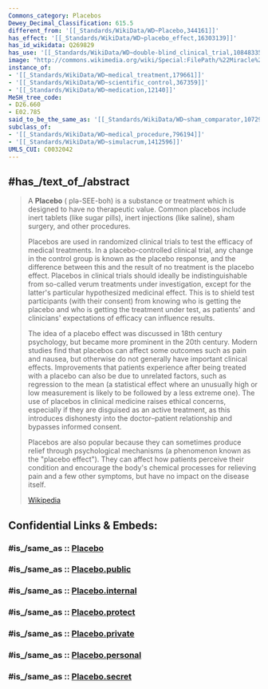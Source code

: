 ```yaml
---
Commons_category: Placebos
Dewey_Decimal_Classification: 615.5
different_from: '[[_Standards/WikiData/WD~Placebo,344161]]'
has_effect: '[[_Standards/WikiData/WD~placebo_effect,16303139]]'
has_id_wikidata: Q269829
has_use: '[[_Standards/WikiData/WD~double-blind_clinical_trial,108483352]]'
image: "http://commons.wikimedia.org/wiki/Special:FilePath/%22Miracle%20Cure%21%22%20Health%20Fraud%20Scams%20%288528312890%29.jpg"
instance_of:
- '[[_Standards/WikiData/WD~medical_treatment,179661]]'
- '[[_Standards/WikiData/WD~scientific_control,367359]]'
- '[[_Standards/WikiData/WD~medication,12140]]'
MeSH_tree_code:
- D26.660
- E02.785
said_to_be_the_same_as: '[[_Standards/WikiData/WD~sham_comparator,107295177]]'
subclass_of:
- '[[_Standards/WikiData/WD~medical_procedure,796194]]'
- '[[_Standards/WikiData/WD~simulacrum,1412596]]'
UMLS_CUI: C0032042
---
```


## #has_/text_of_/abstract 

> A **Placebo** ( plə-SEE-boh) is a substance or treatment which is designed to have no therapeutic value. 
> Common placebos include inert tablets (like sugar pills), inert injections (like saline), 
> sham surgery, and other procedures.
>
> Placebos are used in randomized clinical trials to test the efficacy of medical treatments. In a placebo-controlled clinical trial, any change in the control group is known as the placebo response, and the difference between this and the result of no treatment is the placebo effect. Placebos in clinical trials should ideally be indistinguishable from so-called verum treatments under investigation, except for the latter's particular hypothesized medicinal effect. This is to shield test participants (with their consent) from knowing who is getting the placebo and who is getting the treatment under test, as patients' and clinicians' expectations of efficacy can influence results.
>
> The idea of a placebo effect was discussed in 18th century psychology, but became more prominent in the 20th century. Modern studies find that placebos can affect some outcomes such as pain and nausea, but otherwise do not generally have important clinical effects. Improvements that patients experience after being treated with a placebo can also be due to unrelated factors, such as regression to the mean (a statistical effect where an unusually high or low measurement is likely to be followed by a less extreme one). The use of placebos in clinical medicine raises ethical concerns, especially if they are disguised as an active treatment, as this introduces dishonesty into the doctor–patient relationship and bypasses informed consent.
>
> Placebos are also popular because they can sometimes produce relief through psychological mechanisms (a phenomenon known as the "placebo effect"). They can affect how patients perceive their condition and encourage the body's chemical processes for relieving pain and a few other symptoms, but have no impact on the disease itself.
>
> [Wikipedia](https://en.wikipedia.org/wiki/Placebo)


## Confidential Links & Embeds: 

### #is_/same_as :: [Placebo](Placebo.md) 

### #is_/same_as :: [Placebo.public](/_public/bio/Medicine/Drug/Medicine/Placebo.public.md) 

### #is_/same_as :: [Placebo.internal](/_internal/bio/Medicine/Drug/Medicine/Placebo.internal.md) 

### #is_/same_as :: [Placebo.protect](/_protect/bio/Medicine/Drug/Medicine/Placebo.protect.md) 

### #is_/same_as :: [Placebo.private](/_private/bio/Medicine/Drug/Medicine/Placebo.private.md) 

### #is_/same_as :: [Placebo.personal](/_personal/bio/Medicine/Drug/Medicine/Placebo.personal.md) 

### #is_/same_as :: [Placebo.secret](/_secret/bio/Medicine/Drug/Medicine/Placebo.secret.md)

